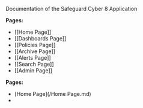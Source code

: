 Documentation of the Safeguard Cyber 8 Application

**Pages:**
- [[Home Page]]
- [[Dashboards Page]]
- [[Policies Page]]
- [[Archive Page]]
- [[Alerts Page]]
- [[Search Page]]
- [[Admin Page]]

**Pages:**
- [Home Page](/Home Page.md)
- 
